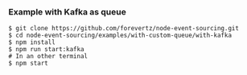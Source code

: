 ### Example with Kafka as queue

```shell
$ git clone https://github.com/forevertz/node-event-sourcing.git
$ cd node-event-sourcing/examples/with-custom-queue/with-kafka
$ npm install
$ npm run start:kafka
# In an other terminal
$ npm start
```
